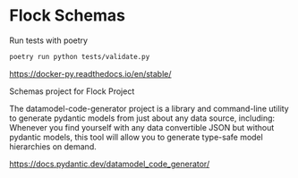 # Flock Schemas

Run tests with poetry

```bash
poetry run python tests/validate.py
```

https://docker-py.readthedocs.io/en/stable/



Schemas project for Flock Project

The datamodel-code-generator project is a library and command-line utility to generate pydantic models from just about any data source, including:
Whenever you find yourself with any data convertible JSON but without pydantic models, this tool will allow you to generate type-safe model hierarchies on demand.

<https://docs.pydantic.dev/datamodel_code_generator/>

